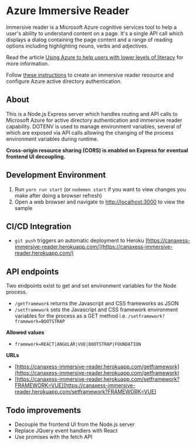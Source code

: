 # Azure Immersive Reader

Immersive reader is a Microsoft Azure cognitive services tool to help a user's ability to understand content on a page. It's a single API call which displays a dialog containing the page content and a range of reading options including highlighting nouns, verbs and adjectives.

Read the article [Using Azure to help users with lower levels of literacy](https://www.canaxess.com.au/articles/using-azure-helps-users-with-lower-levels-literacy/) for more information.

Follow [these instructions](https://docs.microsoft.com/azure/cognitive-services/immersive-reader/how-to-create-immersive-reader) to create an immersive reader resource and configure Azure active directory authentication.

## About
This is a Node.js Express server which handles routing and API calls to Microsoft Azure for active directory authentication and immersive reader capability. DOTENV is used to manage environment variables, several of which are exposed via API calls allowing the changing of the process environment variables during runtime.

**Cross-origin resource sharing (CORS) is enabled on Express for eventual frontend UI decoupling.**

## Development Environment

1. Run `yarn run start` (or `nodemon start` if you want to view changes you make after doing a browser refresh)
1. Open a web browser and navigate to [http://localhost:3000](http://localhost:3000) to view the sample

## CI/CD Integration
* `git push` triggers an automatic deployment to Heroku [https://canaxess-immersive-reader.herokuapp.com/](https://canaxess-immersive-reader.herokuapp.com/)

## API endpoints
Two endpoints exist to get and set environment variables for the Node process.

* `/getframework` returns the Javascript and CSS frameworks as JSON
* `/setframework` sets the Javascript and CSS framework environment variables for the process as a GET method i.e. `/setframework?framework=BOOTSTRAP`

**Allowed values**
* `framework=REACT|ANGULAR|VUE|BOOTSTRAP|FOUNDATION`

**URLs**
* [https://canaxess-immersive-reader.herokuapp.com/getframework](https://canaxess-immersive-reader.herokuapp.com/getframework)
* [https://canaxess-immersive-reader.herokuapp.com/setframework?FRAMEWORK=VUE](https://canaxess-immersive-reader.herokuapp.com/setframework?FRAMEWORK=VUE)

## Todo improvements

* Decouple the frontend UI from the Node.js server
* Replace JQuery event handlers with React
* Use promises with the fetch API

